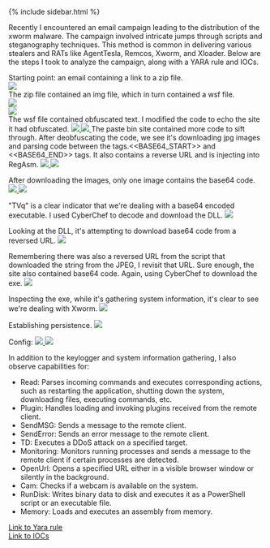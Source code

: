 
{% include sidebar.html %}
<div class="content">
Recently I encountered an email campaign leading to the distribution of the xworm malware. The campaign involved intricate jumps through scripts and steganography techniques. This method is common in delivering various stealers and RATs like AgentTesla, Remcos, Xworm, and Xloader. Below are the steps I took to analyze the campaign, along with a YARA rule and IOCs.

Starting point: an email containing a link to a zip file.
<br>
<a href="Screenshots/stego1.png"> 
<img src="Screenshots/stego1.png">
</a>
<br>
The zip file contained an img file, which in turn contained a wsf file.
<br>
<a href="Screenshots/stego2.png"> 
<img src="Screenshots/stego2.png">
</a>
<br>
<a href="Screenshots/stego3.png"> 
<img src="Screenshots/stego3.png">
</a>
<br>
The wsf file contained obfuscated text. I modified the code to echo the site it had obfuscated.
<a href="Screenshots/stego4.png"> 
<img src="Screenshots/stego4.png">
</a>
<a href="Screenshots/stego5.png"> 
<img src="Screenshots/stego5.png">
</a>
The paste bin site contained more code to sift through. After deobfuscating the code, we see it's downloading jpg images and parsing code between the tags.<<BASE64_START>> and <<BASE64_END>> tags. It also contains a reverse URL and is injecting into RegAsm.
<a href="Screenshots/stego6.png"> 
<img src="Screenshots/stego6.png">
</a>
<a href="Screenshots/stego7.png"> 
<img src="Screenshots/stego7.png">
</a>

After downloading the images, only one image contains the base64 code.
<a href="Screenshots/stego8.png"> 
<img src="Screenshots/stego8.png">
</a>
<a href="Screenshots/stego9.png"> 
<img src="Screenshots/stego9.png">
</a>

"TVq" is a clear indicator that we're dealing with a base64 encoded executable. I used CyberChef to decode and download the DLL.
<a href="Screenshots/stego10.png"> 
<img src="Screenshots/stego10.png">
</a>

Looking at the DLL, it's attempting to download base64 code from a reversed URL. 
<a href="Screenshots/stego13.png"> 
<img src="Screenshots/stego13.png">
</a>

Remembering there was also a reversed URL from the script that downloaded the string from the JPEG, I revisit that URL. Sure enough, the site also contained base64 code. Again, using CyberChef to download the exe.
<a href="Screenshots/stego14.png"> 
<img src="Screenshots/stego14.png">
</a>

Inspecting the exe, while it's gathering system information, it's clear to see we're dealing with Xworm.
<a href="Screenshots/stego17.png"> 
<img src="Screenshots/stego17.png">
</a>

Establishing persistence.
<a href="Screenshots/stego15.png"> 
<img src="Screenshots/stego15.png">
</a>

Config:
<a href="Screenshots/stego16.png"> 
<img src="Screenshots/stego16.png">
</a>
<a href="Screenshots/stego18.png"> 
<img src="Screenshots/stego18.png">
</a>
<br>
  <p>In addition to the keylogger and system information gathering, I also observe capabilities for:</p>
  <ul>
    <li>Read: Parses incoming commands and executes corresponding actions, such as restarting the application, shutting down the system, downloading files, executing commands, etc.</li>
    <li>Plugin: Handles loading and invoking plugins received from the remote client.</li>
    <li>SendMSG: Sends a message to the remote client.</li>
    <li>SendError: Sends an error message to the remote client.</li>
    <li>TD: Executes a DDoS attack on a specified target.</li>
    <li>Monitoring: Monitors running processes and sends a message to the remote client if certain processes are detected.</li>
    <li>OpenUrl: Opens a specified URL either in a visible browser window or silently in the background.</li>
    <li>Cam: Checks if a webcam is available on the system.</li>
    <li>RunDisk: Writes binary data to disk and executes it as a PowerShell script or an executable file.</li>
    <li>Memory: Loads and executes an assembly from memory.</li>
  </ul>
<a href="https://github.com/mcsx03/mcsx03.github.io/blob/main/Yara/Stego.yara">Link to Yara rule</a>
<br>
<a href="https://github.com/mcsx03/mcsx03.github.io/blob/main/IOCs/2024_10_05_Xworm">Link to IOCs</a>
<br>
